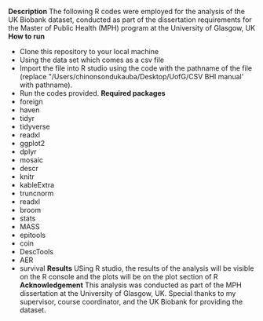 **Description**
The following R codes were employed for the analysis of the UK Biobank dataset, conducted as part of the dissertation requirements for the Master of Public Health (MPH) program at the University of Glasgow, UK
**How to run**
- Clone this repository to your local machine
- Using the data set which comes as a csv file
- Import the file into R studio using the code with the pathname of the file (replace "/Users/chinonsondukauba/Desktop/UofG/CSV BHI manual' with pathname).
- Run the codes provided.
**Required packages**
- foreign
- haven
- tidyr
- tidyverse
- readxl
- ggplot2
- dplyr
- mosaic
- descr
- knitr
- kableExtra
- truncnorm
- readxl
- broom
- stats
- MASS
- epitools
- coin
- DescTools
- AER
- survival
**Results**
  USing R studio, the results of the analysis will be visible on the R console and the plots will be on the plot section of R
**Acknowledgement**
  This analysis was conducted as part of the MPH dissertation at the University of Glasgow, UK. Special thanks to my supervisor, course coordinator, and the UK Biobank for providing the dataset.
